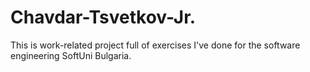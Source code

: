 # Chavdar-Tsvetkov-Jr.
This is work-related project full of exercises I've done for the software engineering SoftUni Bulgaria.
